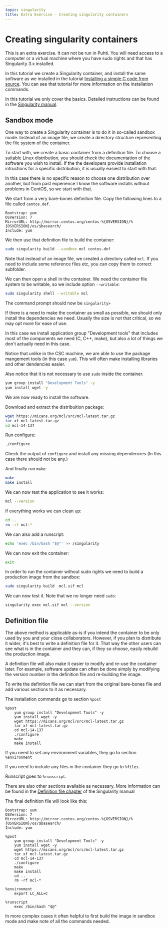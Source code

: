 ```yaml
---
topic: singularity
title: Extra Exercise - Creating singularity containers
---
```


# Creating singularity containers

This is an extra exercise. It can not be run in Puhti. You will need  access
to a computer or a virtual machine where you have sudo rights and that has
Singularity 3.x installed.

In this tutorial we create a Singularity container, and install the same software
as we installed in the tutorial 
[Installing a simple C code from source](..\installing\installing_hands-on_c.md).
You can see that tutorial for more information on the installation
commands.

In this tutorial we only cover the basics. Detailed instructions can be found
in the [Singularity manual](https://sylabs.io/guides/3.7/user-guide).

## Sandbox mode

One way to create a Singularity container is to do it in so-called sandbox
mode. Instead of an image file, we create a directory structure
representing the file system of the container. 

To start with, we create a basic container from a definition file. To choose
a suitable Linux distribution, you should check the documentation of the
software you wish to install. If the the developers provide installation 
intructions for a specific distribution, it is usually easiest to start with that.

In this case there is no specific reason to choose one distribution over another,
but from past experience I know the software installs without problems in CentOS,
so we start with that.

We start from a very bare-bones definition file. Copy the following lines to
a file called `centos.def`.
```text
Bootstrap: yum
OSVersion: 7
MirrorURL: http://mirror.centos.org/centos-%{OSVERSION}/%{OSVERSION}/os/$basearch/
Include: yum
```
We then use that definition file to build the container:
```bash
sudo singularity build --sandbox mcl centos.def
```
Note that instead of an image file, we created a directory called `mcl`. If
you need to include some reference files etc, you can copy them to correct subfolder.

We can then open a shell in the container. We need the container file system 
to be writable, so we include option `--writable`:
```bash
sudo singularity shell --writable mcl
```
The command prompt should now be `singularity>`

If there is a need to make the container as small as possible, we should only
install the dependencies we need. Usually the size is not that critical, so we may
opt more for ease of use. 

In this case we install application group "Development tools" that includes 
most of the components we need (C, C++, make), but also a lot of things we 
don't actually need in this case.

Notice that unlike in the CSC machine, we are able to use the package mangement 
tools (in this case `yum`). This will often make installing libraries and other 
dendencies easier.

Also notice that it is not necessary to use `sudo` inside the container.

```bash
yum group install "Development Tools" -y
yum install wget -y
```
We are now ready to install the software. 

Download and extract the distribuition package:
```bash
wget https://micans.org/mcl/src/mcl-latest.tar.gz
tar xf mcl-latest.tar.gz
cd mcl-14-137
```
Run configure:
```bash
./configure
```
Check the output of `configure` and install any missing dependencies
(In this case there should not be any.)

And finally run `make`:
```bash
make
make install
```

We can now test the application to see it works:
```bash
mcl --version
```
If everything works we can clean up:
```bash
cd ..
rm -rf mcl-*
```
We can also add a runscript:
```bash
echo 'exec /bin/bash "$@"' >> /singularity
```
We can now exit the container:
```bash
exit
```
In order to run the container without sudo rights we need to build
a production image from the sandbox:

```bash
sudo singularity build  mcl.sif mcl
```
We can now test it. Note that we no longer need `sudo`:
```bash
singularity exec mcl.sif mcl --version
```

## Definition file

The above method is applicable as-is if you intend the
container to be only used by you and your close collaborators.
However, if you plan to distribute it wider, it's best to write
a definition file for it. That way the other users can see
what is in the container and they can, if they so choose, easily 
rebuild the production image.

A definition file will also make it easier to modify and re-use 
the container later. For example, software update can often be done
simply by modifying the version number in the definition file and
re-building the image.

To write the definition file we can start from the original 
bare-bones file and add various sections to it as necessary.

The installation commands go to section `%post`

```text
%post
    yum group install "Development Tools" -y
    yum install wget -y
    wget https://micans.org/mcl/src/mcl-latest.tar.gz
    tar xf mcl-latest.tar.gz
    cd mcl-14-137
    ./configure
    make
    make install
```
If you need to set any environment variables, they go to section `%environment`

If you need to include any files in the container they go to `%files`.

Runscript goes to `%runscript`.

There are also other sections available as necessary. More information can be found in the
[Definition file chapter](https://sylabs.io/guides/3.7/user-guide/definition_files.html#)
of the Singularity manual

The final definition file will look like this:
```text
Bootstrap: yum
OSVersion: 7
MirrorURL: http://mirror.centos.org/centos-%{OSVERSION}/%{OSVERSION}/os/$basearch/
Include: yum

%post
    yum group install "Development Tools" -y
    yum install wget -y
    wget https://micans.org/mcl/src/mcl-latest.tar.gz
    tar xf mcl-latest.tar.gz
    cd mcl-14-137
    ./configure
    make
    make install
    cd ..
    rm -rf mcl-*

%environment
    export LC_ALL=C

%runscript
    exec /bin/bash "$@"

```
In more complex cases it often helpful to first build the image in
sandbox mode and make note of all the commands needed.
